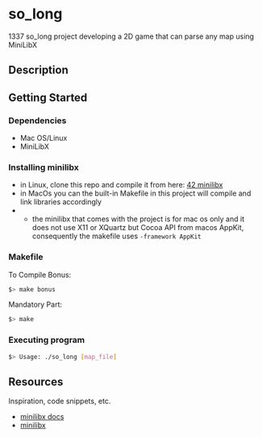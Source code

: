 # so_long
1337 so_long project developing a 2D game that can parse any map using MiniLibX

## Description



## Getting Started

### Dependencies

* Mac OS/Linux
* MiniLibX

### Installing minilibx

* in Linux, clone this repo and compile it from here: [42 minilibx](https://github.com/42Paris/minilibx-linux)
* in MacOs you can the built-in Makefile in this project will compile and link libraries accordingly
* * the minilibx that comes with the project is for mac os only and it does not use X11 or XQuartz but Cocoa API from macos AppKit, consequently the makefile uses ```-framework AppKit```

### Makefile
To Compile Bonus:
```bash
$> make bonus
```
Mandatory Part:
```bash
$> make
```
### Executing program

```bash
$> Usage: ./so_long [map_file]
```

## Resources

Inspiration, code snippets, etc.
* [minilibx docs](https://harm-smits.github.io/42docs/libs/minilibx)
* [minilibx](https://qst0.github.io/ft_libgfx/man_mlx.html)

